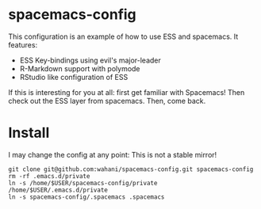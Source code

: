 # spacemacs-config

This configuration is an example of how to use ESS and spacemacs. It features:

- ESS Key-bindings using evil's major-leader
- R-Markdown support with polymode
- RStudio like configuration of ESS

If this is interesting for you at all: first get familiar with Spacemacs! Then check out the ESS layer from spacemacs. Then, come back.

# Install

I may change the config at any point: This is not a stable mirror! 

```
git clone git@github.com:wahani/spacemacs-config.git spacemacs-config
rm -rf .emacs.d/private
ln -s /home/$USER/spacemacs-config/private /home/$USER/.emacs.d/private
ln -s spacemacs-config/.spacemacs .spacemacs
```
